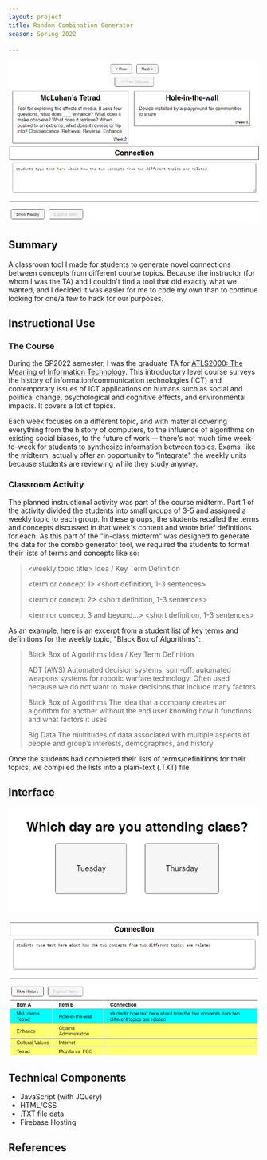 ```yaml
---
layout: project
title: Random Combination Generator
season: Spring 2022

---
```

![Screenshot of the student's typical view when using the web app.](./combo-screen.png)

## Summary

A classroom tool I made for students to generate novel connections between concepts from different course topics. Because the instructor (for whom I was the TA) and I couldn't find a tool that did exactly what we wanted, and I decided it was easier for me to code my own than to continue looking for one/a few to hack for our purposes.

## Instructional Use

### The Course

During the SP2022 semester, I was the graduate TA for [ATLS2000: The Meaning of Information Technology](https://catalog.colorado.edu/courses-a-z/atls/). This introductory level course surveys the history of information/communication technologies (ICT) and contemporary issues of ICT applications on humans such as social and political change, psychological and cognitive effects, and environmental impacts. It covers a lot of topics. 

Each week focuses on a different topic, and with material covering everything from the history of computers, to the influence of algorithms on existing social biases, to the future of work -- there's not much time week-to-week for students to synthesize information between topics. Exams, like the midterm, actually offer an opportunity to "integrate" the weekly units because students are reviewing while they study anyway.

### Classroom Activity

The planned instructional activity was part of the course midterm. Part 1 of the activity divided the students into small groups of 3-5 and assigned a weekly topic to each group. In these groups, the students recalled the terms and concepts discussed in that week's content and wrote brief definitions for each. As this part of the "in-class midterm" was designed to generate the data for the combo generator tool, we required the students to format their lists of terms and concepts like so:

>   \<weekly topic title\>
>   Idea / Key Term
>   Definition
>   
>   \<term or concept 1\>
>   \<short definition, 1-3 sentences\>
>
>   \<term or concept 2\>
>   \<short definition, 1-3 sentences\>
>
>   \<term or concept 3 and beyond...\>
>   \<short definition, 1-3 sentences\>

As an example, here is an excerpt from a student list of key terms and definitions for the weekly topic, "Black Box of Algorithms":

>   Black Box of Algorithms 
>   Idea / Key Term
>   Definition
>
>   ADT (AWS)
>   Automated decision systems, spin-off: automated weapons systems for robotic warfare technology. Often used 
>   because we do not want to make decisions that include many factors
>   
>   Black Box of Algorithms
>   The idea that a company creates an algorithm for another without the end user knowing how it functions and 
>   what factors it uses
>   
>   Big Data
>   The multitudes of data associated with multiple aspects of people and group’s interests, demographics, and history

Once the students had completed their lists of terms/definitions for their topics, we compiled the lists into a plain-text (.TXT) file.

## Interface

![](./welcome.png)

![](./history.png)

## Technical Components

* JavaScript (with JQuery)
* HTML/CSS
* .TXT file data
* Firebase Hosting

## References
